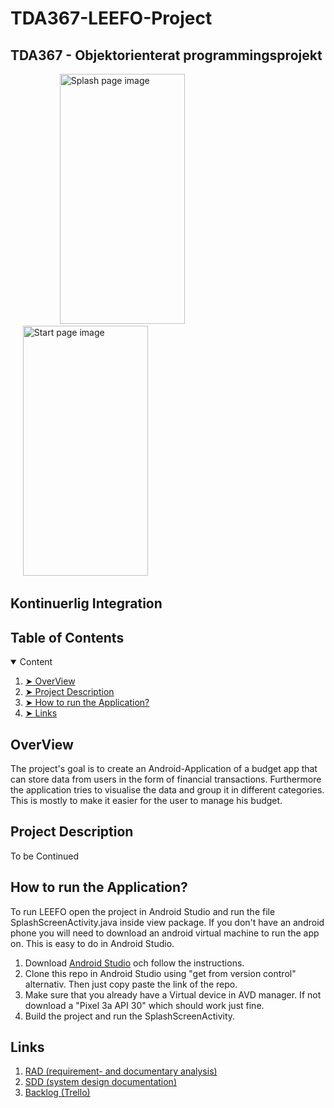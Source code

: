 # TDA367-LEEFO-Project

## TDA367 - Objektorienterat programmingsprojekt

<p align="left">   
  &nbsp;&nbsp;&nbsp;&nbsp;  &nbsp;&nbsp;&nbsp;&nbsp;  &nbsp;&nbsp;&nbsp;&nbsp;
  &nbsp;&nbsp;&nbsp;&nbsp;
  <img src="https://i.postimg.cc/66yjJBsJ/splash-screen.png" alt="Splash page image" width="200" height="400"/>
  &nbsp;&nbsp;&nbsp;&nbsp;  &nbsp;&nbsp;&nbsp;&nbsp;
  &nbsp;&nbsp;&nbsp;&nbsp;
  &nbsp;&nbsp;&nbsp;&nbsp;  &nbsp;&nbsp;&nbsp;&nbsp;
  &nbsp;&nbsp;&nbsp;&nbsp;  &nbsp;&nbsp;&nbsp;&nbsp;  &nbsp;&nbsp;&nbsp;&nbsp;
  &nbsp;&nbsp;&nbsp;&nbsp;  &nbsp;&nbsp;&nbsp;&nbsp;  &nbsp;&nbsp;&nbsp;&nbsp;
  &nbsp;&nbsp;&nbsp;&nbsp;

  <img src="https://i.postimg.cc/Sx72nppg/start-page.png" alt="Start page image" width="200" height="400"/>
</p>



<h2 id="continuous integration"> Kontinuerlig Integration </h2>

## Table of Contents

<details open="open">
  <summary> Content </summary>
  <ol>
    <li><a href="#overview"> ➤  OverView</a></li>
    <li><a href="#project-files-description"> ➤ Project Description </a></li>
    <li><a href="#getting-started"> ➤ How to run the Application? </a></li>
    <li><a href="#links"> ➤ Links</a></li>
  </ol>
</details>

<!-- OVERVIEW -->
<h2 id="overview"> OverView</h2>
The project's goal is to create an Android-Application of a budget app that can store data from users in the form of financial transactions. Furthermore the application tries to visualise the data and group it in different categories. This is mostly to make it easier for the user to manage his budget.

<!-- Projektfilsbeskrivning -->
<h2 id="project-files-description"> Project Description </h2>
To be Continued

<!-- Setup -->
<h2 id="getting-started"> How to run the Application? </h2>
To run LEEFO open the project in Android Studio and run the file SplashScreenActivity.java inside view package. If you don't have an android phone you will need to download an android virtual machine to run the app on. This is easy to do in Android Studio.

<ol>
  <li>Download <a href="https://developer.android.com/studio">Android Studio</a> och follow the  instructions.</li>
  <li>Clone this repo in Android Studio using "get from version control" alternativ. Then just copy paste the link of the repo.</li>
  <li>Make sure that you already have a Virtual device in AVD manager. If not download a "Pixel 3a API 30" which should work just fine.</li>
  <li>Build the project and run the SplashScreenActivity.</li>
</ol>

<!-- Länkar -->
<h2 id="links"> Links </h2>
<ol>
  <li><a href="https://www.overleaf.com/read/ckdkvdtqwzrr"> RAD (requirement- and documentary analysis) </a></li>
  <li><a href="https://www.overleaf.com/read/vndrqswfrsvv "> SDD (system design documentation) </a></li>
  <li><a href="https://trello.com/b/qU849rpV/leefo"> Backlog (Trello) </a></li>

</ol>



